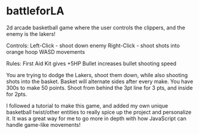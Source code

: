 # battleforLA
2d arcade basketball game where the user controls the clippers, and the enemy is the lakers!

Controls:
Left-Click - shoot down enemy
Right-Click - shoot shots into orange hoop
WASD movements

Rules:
First Aid Kit gives +5HP
Bullet increases bullet shooting speed

You are trying to dodge the Lakers, shoot them down, while also shooting shots into the basket.
Basket will alternate sides after every make.
You have 300s to make 50 points. Shoot from behind the 3pt line for 3 pts, and inside for 2pts.

I followed a tutorial to make this game, and added my own unique basketball twist/other entities to really spice up the project and personalize it.
It was a great way for me to go more in depth with how JavaScript can handle game-like movements!

